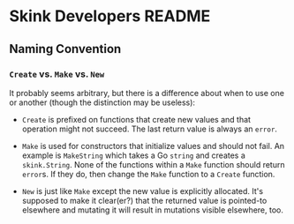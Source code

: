 # Skink Developers README

## Naming Convention

### `Create` vs. `Make` vs. `New`

It probably seems arbitrary, but there is a difference about when to use one or
another (though the distinction may be useless):

  - `Create` is prefixed on functions that create new values and that operation
    might not succeed.  The last return value is always an `error`.

  - `Make` is used for constructors that initialize values and should not fail.
    An example is `MakeString` which takes a Go `string` and creates a
    `skink.String`.  None of the functions within a `Make` function should
    return `error`s.  If they do, then change the `Make` function to a `Create`
    function.

  - `New` is just like `Make` except the new value is explicitly allocated.
    It's supposed to make it clear(er?) that the returned value is pointed-to
    elsewhere and mutating it will result in mutations visible elsewhere, too.
